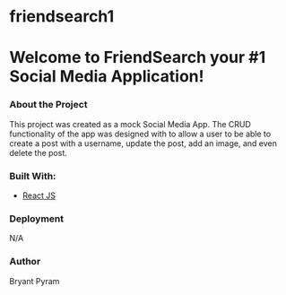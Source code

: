 # friendsearch1

# Welcome to FriendSearch your #1 Social Media Application!

### About the Project
<!-- ABOUT THE PROJECT -->

This project was created as a mock Social Media App. The CRUD functionality of the app was designed with to allow a user to be able to create a post with a username, update the post, add an image, and even delete the post. 


### Built With:
* [React JS](https://reactjs.org)
<!-- * [Bootstrap](https://getbootstrap.com) -->


### Deployment
N/A

### Author

Bryant Pyram

<!-- ### ReadMe Template -->
<!-- * [Template](https://raw.githubusercontent.com/othneildrew/Best-README-Template/master/README.md) -->

